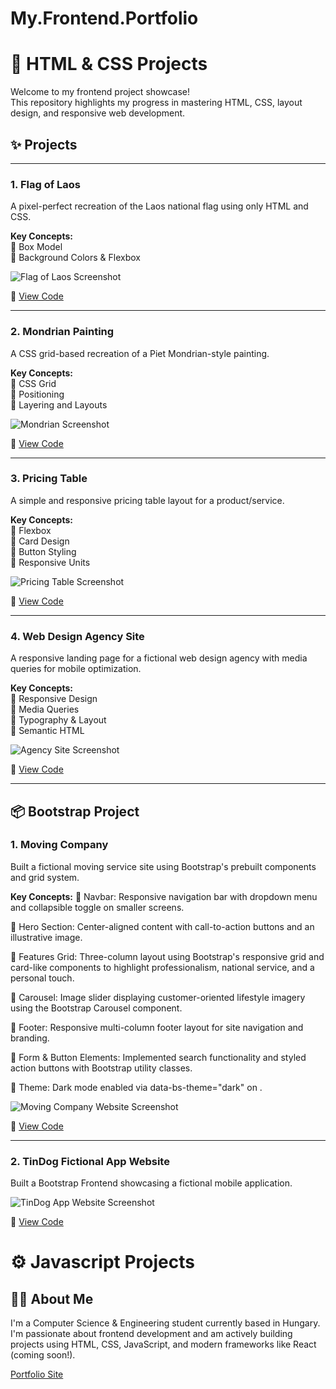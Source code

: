# My.Frontend.Portfolio
# 🎨 HTML & CSS Projects

Welcome to my frontend project showcase!  
This repository highlights my progress in mastering HTML, CSS, layout design, and responsive web development.

## ✨ Projects

---

### 1. Flag of Laos  
A pixel-perfect recreation of the Laos national flag using only HTML and CSS.

**Key Concepts:**  
🔹 Box Model  
🔹 Background Colors & Flexbox  

![Flag of Laos Screenshot](./assets/project_previews/flag-of-laos.png)

📁 [View Code](./HTML%20+%20CSS%20Projects/7.3%20CSS%20Flag%20Project/index.html)

---

### 2. Mondrian Painting  
A CSS grid-based recreation of a Piet Mondrian-style painting.

**Key Concepts:**  
🔹 CSS Grid  
🔹 Positioning  
🔹 Layering and Layouts  

![Mondrian Screenshot](./assets/project_previews/mondrian.png)

📁 [View Code](./HTML%20+%20CSS%20Projects/10.3%20Mondrian%20Project/index.html)

---

### 3. Pricing Table  
A simple and responsive pricing table layout for a product/service.

**Key Concepts:**  
🔹 Flexbox  
🔹 Card Design  
🔹 Button Styling  
🔹 Responsive Units  

![Pricing Table Screenshot](./assets/project_previews/pricing-table.png)

📁 [View Code](./HTML%20+%20CSS%20Projects/9.4%20Flexbox%20Pricing%20Table%20Project/index.html)

---

### 4. Web Design Agency Site  
A responsive landing page for a fictional web design agency with media queries for mobile optimization.

**Key Concepts:**  
🔹 Responsive Design  
🔹 Media Queries  
🔹 Typography & Layout  
🔹 Semantic HTML  

![Agency Site Screenshot](./assets/project_previews/web-agency.png)

📁 [View Code](./HTML%20+%20CSS%20Projects/8.4%20Web%20Design%20Agency%20Project/)

---

## 📦 Bootstrap Project

### 1. Moving Company 
Built a fictional moving service site using Bootstrap's prebuilt components and grid system.

**Key Concepts:**
🔹 Navbar: Responsive navigation bar with dropdown menu and collapsible toggle on smaller screens.

🔹 Hero Section: Center-aligned content with call-to-action buttons and an illustrative image.

🔹 Features Grid: Three-column layout using Bootstrap's responsive grid and card-like components to highlight professionalism, national service, and a personal touch.

🔹 Carousel: Image slider displaying customer-oriented lifestyle imagery using the Bootstrap Carousel component.

🔹 Footer: Responsive multi-column footer layout for site navigation and branding.

🔹 Form & Button Elements: Implemented search functionality and styled action buttons with Bootstrap utility classes.

🔹 Theme: Dark mode enabled via data-bs-theme="dark" on <html>.

![Moving Company Website Screenshot](./assets/project_previews/MoveIT-company-website.png) 

📁 [View Code](./Bootstrap%20Projects/Bootstrap%20Components/index.html)

---

### 2. TinDog Fictional App Website
Built a Bootstrap Frontend showcasing a fictional mobile application.

![TinDog App Website Screenshot](./assets/project_previews/tindog-project.png)

📁 [View Code](./Bootstrap%20Projects/TinDog%20Project/)


# ⚙️ Javascript Projects 
## 🧑‍💼 About Me
I'm a Computer Science & Engineering student currently based in Hungary. I'm passionate about frontend development and am actively building projects using HTML, CSS, JavaScript, and modern frameworks like React (coming soon!).

[Portfolio Site](#)
